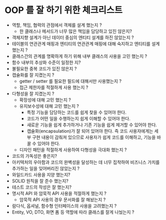 # OOP 를 잘 하기 위한 체크리스트

- 역할, 책임, 협력의 관점에서 객체를 설계 했는지 ?
  - 한 클래스나 메서드가 너무 많은 책임을 담당하고 있진 않은지?
- 객체지향 설계가 아닌 데이터 중심의 엔티티 설계를 하진 않았는지 ?
- 테이블의 연관관계 매핑과 엔티티의 연관관계 매핑에 대해 숙지하고 엔티티를 설계 했는지 ?
- 클래스간의 관계를 명확하게 하기 위해 내부 클래스의 사용을 고민 했는지 ?
- 함수 내부의 추상화 수준이 일정한 지?
- 불필요한 중복 코드가 있진 않은지 ?
- 캡슐화를 잘 지켰는지 ?
  - getter / setter 를 필요한 필드에 대해서만 사용했는지 ?
  - 접근 제한자를 적절하게 사용 했는지 ?
- 다형성을 잘 지켰는지 ?
  - 확장성에 대해 고민 했는지 ?
  - 유지보수성에 대해 고민 했는지 ?
    - 특정 기능을 담당하는 코드를 쉽게 찾을 수 있어야 한다.
    - 코드가 어떤 일을 수행하는지 쉽게 이해할 수 있어야 한다.
    - 새로운 기능을 쉽게 추가하거나 기존 기능을 쉽게 제거할 수 있어야 한다.
    - 캡슐화(encapsulation)가 잘 되어 있어야 한다. 즉 코드 사용자에게는 세부 구현 내용이 감춰져 있으므로 사용자가 쉽게 코드를 이해하고, 기능을 바꿀 수 있어야 한다.
  - 디자인 패턴을 적절하게 사용하여 다형성을 극대화 했는지 ? 
- 코드의 가독성은 좋은지?
- 아키텍처의 우아함과 코드의 완벽성을 달성하는 데 너무 집착하여 비즈니스 가치를 추가하는 일을 잊어버리진 않았는지 ?
- 와일드카드 사용을 지양 했는지?
- SOLID 원칙을 잘 준수 했는지?
- 테스트 코드의 작성은 잘 했는지?
- 명시적 API 와 암묵적 API 사용을 적절하게 했는지 ?
  - 암묵적 API 사용의 경우 문서화를 잘 해놨는지 ?
- 람다식, 옵셔널, 함수형 인터페이스의 사용을 고려했는지 ?
- Entity, VO, DTO, 화면 폼 등 역할에 따라 클래스를 잘게 나눴는지 ?
